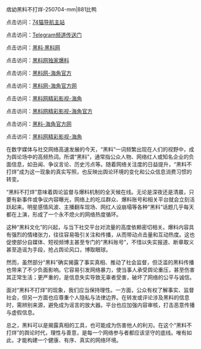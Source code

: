 痞幼黑料不打烊-250704-mm|881比鸭

点击访问：<a href="https://74mao.com/">74猫导航主站</a>

点击访问：<a href="https://74mao.com/">Telegram频道传送门</a>

点击访问：<a href="https://heiliaolvzlu3.pages.dev">黑料·黑料网</a>

点击访问：<a href="https://heiliaoyvnrda.pages.dev">黑料网独家爆料</a>

点击访问：<a href="https://jha.pages.dev/">黑料网-海角官方</a>

点击访问：<a href="https://sdbsd.pages.dev/">黑料网-海角官方网</a>

点击访问：<a href="https://sdfsh.pages.dev/">黑料网精彩影视-海角</a>

点击访问：<a href="https://ert-6he.pages.dev/">黑料网精彩影视-海角官方</a>

点击访问：<a href="https://gbs-3wd.pages.dev/">黑料-海角官方网</a>

点击访问：<a href="https://sdfsh.pages.dev/">黑料网精彩影视-海角</a>

在数字媒体与社交网络高速发展的今天，“黑料”一词频繁出现在人们的视野中，成为舆论场中的高频热词。所谓“黑料”，通常指公众人物、网络红人或知名企业的负面信息，如丑闻、争议言论、历史污点等。随着网络关注度的日益提升，“黑料不打烊”成为这一现象的真实写照，也反映出舆论环境的变化和公众信息消费习惯的转变。

“黑料不打烊”意味着舆论监督与爆料机制的全天候在线。无论是深夜还是清晨，只要有新事件或争议内容曝光，网络上的吃瓜群众、爆料账号和相关平台就会立刻活跃起来。明星感情风波、主播翻车现场、网红人设崩塌等各种“黑料”话题几乎每天都在上演，形成了一个永不熄火的网络热度循环。

这种“黑料文化”的兴起，与当下社交平台对流量的高度依赖密切相关。爆料内容具有强烈的情绪张力，往往容易吸引关注和传播，从而带动点击量和互动热度。这也促使部分自媒体、短视频博主甚至专门的“黑料账号”，不惜以失实报道、断章取义甚至造谣为手段，抢占舆论风口，博取眼球。

然而，虽然部分“黑料”确实揭露了事实真相、推动了社会监督，但泛滥的黑料传播也带来了不少负面影响。它容易引发网络暴力，使当事人承受舆论重压，甚至伤害其正常生活；更严重的，是信息失实导致无辜者受害，破坏了网络的公平与诚信。

面对“黑料不打烊”的现象，我们应当保持理性。一方面，公众有权了解事实、监督社会，但另一方面也应尊重个人隐私与法律边界。在转发或评论涉及黑料的信息时，需辨别来源，避免成为谣言的放大器。平台也应加强内容审核，打击恶意传播与虚假信息。

总之，黑料可以是揭露真相的工具，也可能成为伤害他人的利刃。在这个“黑料不打烊”的舆论时代，理性与善意，是每一个网络参与者都应该坚守的底线。唯有如此，才能构建一个健康、有序、真实的网络环境。



